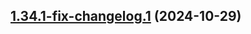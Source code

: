 ## [1.34.1-fix-changelog.1](https://github.com/mParticle/aquarium/compare/v1.34.0...v1.34.1-fix-changelog.1) (2024-10-29)
